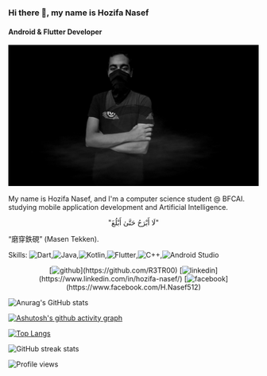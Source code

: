 ### Hi there 👋, my name is Hozifa Nasef
#### Android & Flutter Developer       
![Android & Flutter Developer](https://github.com/R3TR00/R3TR00/blob/main/banner.jpg)


My name is Hozifa Nasef, and I'm a computer science student @ BFCAI. studying mobile application development and Artificial Intelligence.   
<p align="center">
      "لَا أَبْرَحُ حَتَّىٰ أَبْلُغَ"
</p>                                                                 


“磨穿鉄硯” (Masen Tekken).

Skills:
![Dart](https://img.shields.io/badge/dart-%230175C2.svg?style=for-the-badge&logo=dart&logoColor=white),![Java](https://img.shields.io/badge/java-%23ED8B00.svg?style=for-the-badge&logo=java&logoColor=white),![Kotlin](https://img.shields.io/badge/kotlin-%230095D5.svg?style=for-the-badge&logo=kotlin&logoColor=white),![Flutter](https://img.shields.io/badge/Flutter-%2302569B.svg?style=for-the-badge&logo=Flutter&logoColor=white),![C++](https://img.shields.io/badge/c++-%2300599C.svg?style=for-the-badge&logo=c%2B%2B&logoColor=white),![Android Studio](https://img.shields.io/badge/Android%20Studio-3DDC84.svg?style=for-the-badge&logo=android-studio&logoColor=white)


<p align="center">
[<img src='https://cdn.jsdelivr.net/npm/simple-icons@3.0.1/icons/github.svg' alt='github' height='40'>](https://github.com/R3TR00)  [<img src='https://cdn.jsdelivr.net/npm/simple-icons@3.0.1/icons/linkedin.svg' alt='linkedin' height='40'>](https://www.linkedin.com/in/hozifa-nasef/)  [<img src='https://cdn.jsdelivr.net/npm/simple-icons@3.0.1/icons/facebook.svg' alt='facebook' height='40'>](https://www.facebook.com/H.Nasef512)  

![Anurag's GitHub stats](https://github-readme-stats.vercel.app/api?username=R3TR00&show_icons=true&theme=react)

[![Ashutosh's github activity graph](https://activity-graph.herokuapp.com/graph?username=R3TR00&theme=react-dark)](https://github.com/ashutosh00710/github-readme-activity-graph)

[![Top Langs](https://github-readme-stats.vercel.app/api/top-langs/?username=R3TR00&layout=compact)](https://github.com/anuraghazra/github-readme-stats)


![GitHub streak stats](https://github-readme-streak-stats.herokuapp.com/?user=R3TR00) 
</p>
 

![Profile views](https://gpvc.arturio.dev/R3TR00)  
